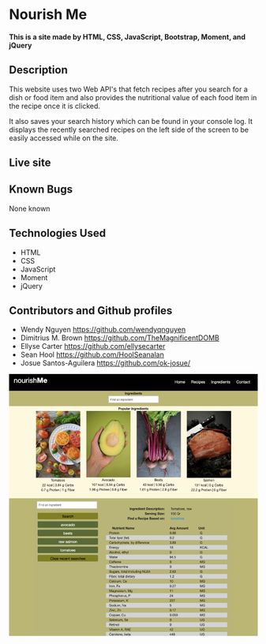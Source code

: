 # Nourish Me

#### This is a site made by HTML, CSS, JavaScript, Bootstrap, Moment, and jQuery 

## Description

This website uses two Web API's that fetch recipes after you search for a dish or food item and also provides the nutritional value of each food item in the recipe once it is clicked. 

It also saves your search history which can be found in your console log. It displays the recently searched recipes on the left side of the screen to be easily accessed while on the site.


## Live site 


## Known Bugs
None known


## Technologies Used
* HTML
* CSS
* JavaScript
* Moment
* jQuery

## Contributors and Github profiles
* Wendy Nguyen https://github.com/wendyqnguyen 
* Dimitrius M. Brown https://github.com/TheMagnificentDOMB
* Ellyse Carter https://github.com/ellysecarter 
* Sean Hool https://github.com/HoolSeanalan 
* Josue Santos-Aguilera https://github.com/ok-josue/ 


![screenshot](assets/images/screenshot.png)
